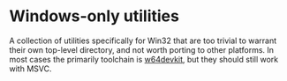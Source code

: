 # Windows-only utilities

A collection of utilities specifically for Win32 that are too trivial to
warrant their own top-level directory, and not worth porting to other
platforms. In most cases the primarily toolchain is [w64devkit][], but
they should still work with MSVC.

[w64devkit]: https://github.com/skeeto/w64devkit
